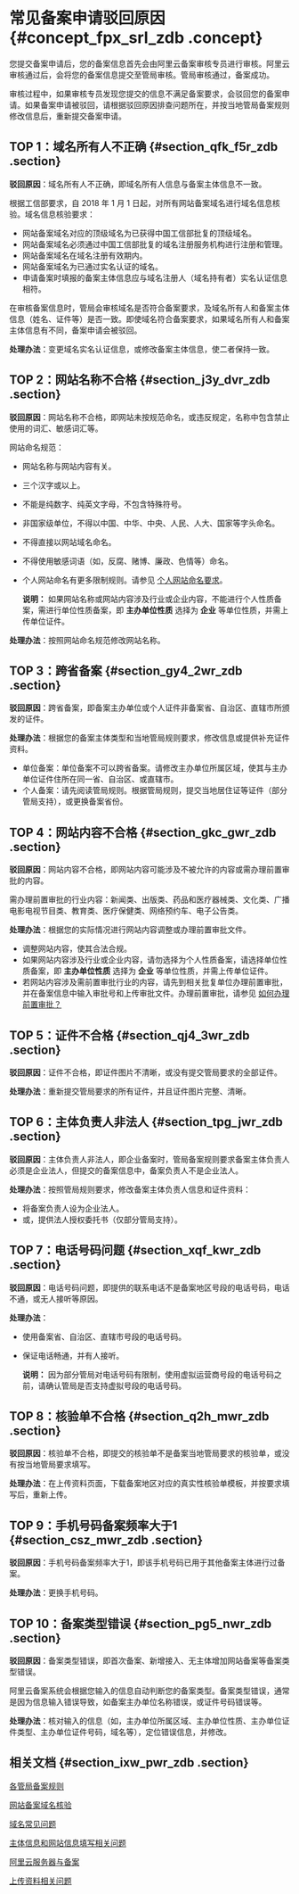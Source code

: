 # 常见备案申请驳回原因 {#concept_fpx_srl_zdb .concept}

您提交备案申请后，您的备案信息首先会由阿里云备案审核专员进行审核。阿里云审核通过后，会将您的备案信息提交至管局审核。管局审核通过，备案成功。

审核过程中，如果审核专员发现您提交的信息不满足备案要求，会驳回您的备案申请。如果备案申请被驳回，请根据驳回原因排查问题所在，并按当地管局备案规则修改信息后，重新提交备案申请。

## TOP 1：域名所有人不正确 {#section_qfk_f5r_zdb .section}

**驳回原因**：域名所有人不正确，即域名所有人信息与备案主体信息不一致。

根据工信部要求，自 2018 年 1 月 1 日起，对所有网站备案域名进行域名信息核验。域名信息核验要求：

-   网站备案域名对应的顶级域名为已获得中国工信部批复的顶级域名。
-   网站备案域名必须通过中国工信部批复的域名注册服务机构进行注册和管理。
-   网站备案域名在域名注册有效期内。
-   网站备案域名为已通过实名认证的域名。
-   申请备案时填报的备案主体信息应与域名注册人（域名持有者）实名认证信息相符。

在审核备案信息时，管局会审核域名是否符合备案要求，及域名所有人和备案主体信息（姓名、证件等）是否一致。即使域名符合备案要求，如果域名所有人和备案主体信息有不同，备案申请会被驳回。

**处理办法**：变更域名实名认证信息，或修改备案主体信息，使二者保持一致。

## TOP 2：网站名称不合格 {#section_j3y_dvr_zdb .section}

**驳回原因**：网站名称不合格，即网站未按规范命名，或违反规定，名称中包含禁止使用的词汇、敏感词汇等。

网站命名规范：

-   网站名称与网站内容有关。
-   三个汉字或以上。
-   不能是纯数字、纯英文字母，不包含特殊符号。
-   非国家级单位，不得以中国、中华、中央、人民、人大、国家等字头命名。
-   不得直接以网站域名命名。
-   不得使用敏感词语（如，反腐、赌博、廉政、色情等）命名。
-   个人网站命名有更多限制规则。请参见 [个人网站命名要求](intl.zh-CN/常见问题/填写主体信息和网站信息.md#section_rdk_mvr_zdb)。

    **说明：** 如果网站名称或网站内容涉及行业或企业内容，不能进行个人性质备案，需进行单位性质备案，即 **主办单位性质** 选择为 **企业** 等单位性质，并需上传单位证件。


**处理办法**：按照网站命名规范修改网站名称。

## TOP 3：跨省备案 {#section_gy4_2wr_zdb .section}

**驳回原因**：跨省备案，即备案主办单位或个人证件非备案省、自治区、直辖市所颁发的证件。

**处理办法**：根据您的备案主体类型和当地管局规则要求，修改信息或提供补充证件资料。

-   单位备案：单位备案不可以跨省备案。请修改主办单位所属区域，使其与主办单位证件住所在同一省、自治区、或直辖市。
-   个人备案：请先阅读管局规则。根据管局规则，提交当地居住证等证件（部分管局支持），或更换备案省份。

## TOP 4：网站内容不合格 {#section_gkc_gwr_zdb .section}

**驳回原因**：网站内容不合格，即网站内容可能涉及不被允许的内容或需办理前置审批的内容。

需办理前置审批的行业内容：新闻类、出版类、药品和医疗器械类、文化类、广播电影电视节目类、教育类、医疗保健类、网络预约车、电子公告类。

**处理办法**：根据您的实际情况进行网站内容调整或办理前置审批文件。

-   调整网站内容，使其合法合规。
-   如果网站内容涉及行业或企业内容，请勿选择为个人性质备案，请选择单位性质备案，即 **主办单位性质** 选择为 **企业** 等单位性质，并需上传单位证件。
-   若网站内容涉及需前置审批行业的内容，请先到相关批复单位办理前置审批，并在备案信息中输入审批号和上传审批文件。办理前置审批，请参见 [如何办理前置审批？](intl.zh-CN/常见问题/填写主体信息和网站信息.md#section_vxd_kvr_zdb)

## TOP 5：证件不合格 {#section_qj4_3wr_zdb .section}

**驳回原因**：证件不合格，即证件图片不清晰，或没有提交管局要求的全部证件。

**处理办法**：重新提交管局要求的所有证件，并且证件图片完整、清晰。

## TOP 6：主体负责人非法人 {#section_tpg_jwr_zdb .section}

**驳回原因**：主体负责人非法人，即企业备案时，管局备案规则要求备案主体负责人必须是企业法人，但提交的备案信息中，备案负责人不是企业法人。

**处理办法**：按照管局规则要求，修改备案主体负责人信息和证件资料：

-   将备案负责人设为企业法人。
-   或，提供法人授权委托书（仅部分管局支持）。

## TOP 7：电话号码问题 {#section_xqf_kwr_zdb .section}

**驳回原因**：电话号码问题，即提供的联系电话不是备案地区号段的电话号码，电话不通，或无人接听等原因。

**处理办法**：

-   使用备案省、自治区、直辖市号段的电话号码。
-   保证电话畅通，并有人接听。

    **说明：** 因为部分管局对电话号码有限制，使用虚拟运营商号段的电话号码之前，请确认管局是否支持虚拟号段的电话号码。


## TOP 8：核验单不合格 {#section_q2h_mwr_zdb .section}

**驳回原因**：核验单不合格，即提交的核验单不是备案当地管局要求的核验单，或没有按当地管局要求填写。

**处理办法**：在上传资料页面，下载备案地区对应的真实性核验单模板，并按要求填写后，重新上传。

## TOP 9：手机号码备案频率大于1 {#section_csz_mwr_zdb .section}

**驳回原因**：手机号码备案频率大于1，即该手机号码已用于其他备案主体进行过备案。

**处理办法**：更换手机号码。

## TOP 10：备案类型错误 {#section_pg5_nwr_zdb .section}

**驳回原因**：备案类型错误，即首次备案、新增接入、无主体增加网站备案等备案类型错误。

阿里云备案系统会根据您输入的信息自动判断您的备案类型。备案类型错误，通常是因为信息输入错误导致，如备案主办单位名称错误，或证件号码错误等。

**处理办法**：核对输入的信息（如，主办单位所属区域、主办单位性质、主办单位证件类型、主办单位证件号码，域名等），定位错误信息，并修改。

## 相关文档 {#section_ixw_pwr_zdb .section}

[各管局备案规则](../../../../intl.zh-CN/管局规则/各地区管局备案规则.md#)

[网站备案域名核验](intl.zh-CN/常见问题/网站备案域名核验.md#)

[域名常见问题](intl.zh-CN/常见问题/域名.md#)

[主体信息和网站信息填写相关问题](intl.zh-CN/常见问题/填写主体信息和网站信息.md#)

[阿里云服务器与备案](intl.zh-CN/常见问题/阿里云服务器与备案.md#)

[上传资料相关问题](ZH-CN_TP_14218_.md#)

